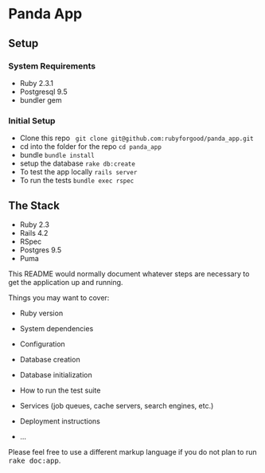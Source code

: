 # Panda App

## Setup

### System Requirements
- Ruby 2.3.1
- Postgresql 9.5
- bundler gem


### Initial Setup
- Clone this repo
` git clone git@github.com:rubyforgood/panda_app.git`
- cd into the folder for the repo `cd panda_app`
- bundle `bundle install`
- setup the database `rake db:create`
- To test the app locally `rails server`
- To run the tests `bundle exec rspec`



## The Stack
- Ruby 2.3
- Rails 4.2
- RSpec
- Postgres 9.5
- Puma



This README would normally document whatever steps are necessary to get the
application up and running.

Things you may want to cover:

* Ruby version

* System dependencies

* Configuration

* Database creation

* Database initialization

* How to run the test suite

* Services (job queues, cache servers, search engines, etc.)

* Deployment instructions

* ...


Please feel free to use a different markup language if you do not plan to run
<tt>rake doc:app</tt>.
